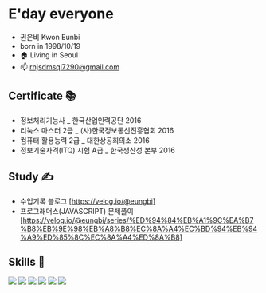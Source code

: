 # E'day everyone
 - 권은비 Kwon Eunbi 
 - born in 1998/10/19
 - 🏠 Living in Seoul
 - 📫 rnjsdmsql7290@gmail.com 
 
## Certificate 📚
- 정보처리기능사 _ 한국산업인력공단 2016 <br>
- 리눅스 마스터 2급 _ (사)한국정보통신진흥협회 2016  <br>
- 컴퓨터 활용능력 2급 _ 대한상공회의소 2016 <br>
- 정보기술자격(ITQ) 시험 A급 _ 한국생산성 본부 2016 <br>

## Study ✍️
- 수업기록 블로그  [https://velog.io/@eungbi] <br>
- 프로그래머스(JAVASCRIPT) 문제풀이 [https://velog.io/@eungbi/series/%ED%94%84%EB%A1%9C%EA%B7%B8%EB%9E%98%EB%A8%B8%EC%8A%A4%EC%BD%94%EB%94%A9%ED%85%8C%EC%8A%A4%ED%8A%B8] <br>

## Skills 💪
<div>
	  <img src="https://img.shields.io/badge/javascript-%23F7DF1E.svg?&style=for-the-badge&logo=javascript&logoColor=black" />
	<img src="https://img.shields.io/badge/typescript-%233178C6.svg?&style=for-the-badge&logo=typescript&logoColor=white" />
	<img src="https://img.shields.io/badge/react-%2361DAFB.svg?&style=for-the-badge&logo=react&logoColor=black" />
	<img src="https://img.shields.io/badge/next.js-%23000000.svg?&style=for-the-badge&logo=next.js&logoColor=white" />
		<img src="https://img.shields.io/badge/css3-%231572B6.svg?&style=for-the-badge&logo=css3&logoColor=white" />
	<img src="https://img.shields.io/badge/html5-%23E34F26.svg?&style=for-the-badge&logo=html5&logoColor=white" />
</div>

